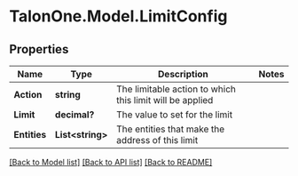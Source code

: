 # TalonOne.Model.LimitConfig
## Properties

Name | Type | Description | Notes
------------ | ------------- | ------------- | -------------
**Action** | **string** | The limitable action to which this limit will be applied | 
**Limit** | **decimal?** | The value to set for the limit | 
**Entities** | **List&lt;string&gt;** | The entities that make the address of this limit | 

[[Back to Model list]](../README.md#documentation-for-models) [[Back to API list]](../README.md#documentation-for-api-endpoints) [[Back to README]](../README.md)

